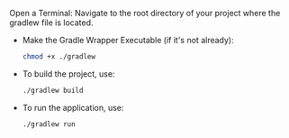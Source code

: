Open a Terminal: Navigate to the root directory of your project where the gradlew file is located.

- Make the Gradle Wrapper Executable (if it's not already):

  ```sh
  chmod +x ./gradlew
  ```

- To build the project, use:

  ```sh
  ./gradlew build
  ```

- To run the application, use:
  ```sh
  ./gradlew run
  ```
